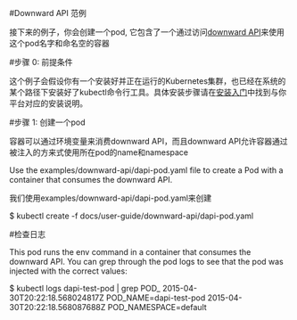 #Downward API 范例

接下来的例子，你会创建一个pod, 它包含了一个通过访问[downward API](http://kubernetes.io/v1.0/docs/user-guide/downward-api.html)来使用这个pod名字和命名空的容器

#步骤 0: 前提条件

这个例子会假设你有一个安装好并正在运行的Kubernetes集群，也已经在系统的某个路径下安装好了kubectl命令行工具。具体安装步骤请在[安装入门](http://kubernetes.io/v1.0/docs/getting-started-guides/)中找到与你平台对应的安装说明。

#步骤 1: 创建一个pod

容器可以通过环境变量来消费downward API，而且downward API允许容器通过被注入的方来式使用所在pod的name和namespace

Use the examples/downward-api/dapi-pod.yaml file to create a Pod with a container that consumes the downward API.

我们使用examples/downward-api/dapi-pod.yaml来创建

$ kubectl create -f docs/user-guide/downward-api/dapi-pod.yaml

#检查日志

This pod runs the env command in a container that consumes the downward API. You can grep through the pod logs to see that the pod was injected with the correct values:

$ kubectl logs dapi-test-pod | grep POD_
2015-04-30T20:22:18.568024817Z POD_NAME=dapi-test-pod
2015-04-30T20:22:18.568087688Z POD_NAMESPACE=default
